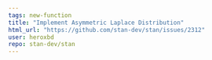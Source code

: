 ```yaml
---
tags: new-function
title: "Implement Asymmetric Laplace Distribution"
html_url: "https://github.com/stan-dev/stan/issues/2312"
user: heroxbd
repo: stan-dev/stan
---
```



